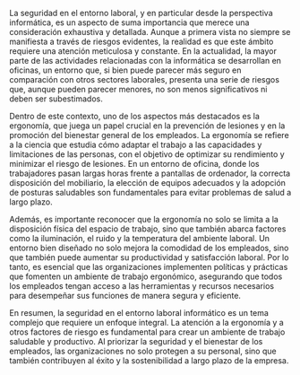 La seguridad en el entorno laboral, y en particular desde la perspectiva informática, es un aspecto de suma importancia que merece una consideración exhaustiva y detallada. Aunque a primera vista no siempre se manifiesta a través de riesgos evidentes, la realidad es que este ámbito requiere una atención meticulosa y constante. En la actualidad, la mayor parte de las actividades relacionadas con la informática se desarrollan en oficinas, un entorno que, si bien puede parecer más seguro en comparación con otros sectores laborales, presenta una serie de riesgos que, aunque pueden parecer menores, no son menos significativos ni deben ser subestimados.

Dentro de este contexto, uno de los aspectos más destacados es la ergonomía, que juega un papel crucial en la prevención de lesiones y en la promoción del bienestar general de los empleados. La ergonomía se refiere a la ciencia que estudia cómo adaptar el trabajo a las capacidades y limitaciones de las personas, con el objetivo de optimizar su rendimiento y minimizar el riesgo de lesiones. En un entorno de oficina, donde los trabajadores pasan largas horas frente a pantallas de ordenador, la correcta disposición del mobiliario, la elección de equipos adecuados y la adopción de posturas saludables son fundamentales para evitar problemas de salud a largo plazo.

Además, es importante reconocer que la ergonomía no solo se limita a la disposición física del espacio de trabajo, sino que también abarca factores como la iluminación, el ruido y la temperatura del ambiente laboral. Un entorno bien diseñado no solo mejora la comodidad de los empleados, sino que también puede aumentar su productividad y satisfacción laboral. Por lo tanto, es esencial que las organizaciones implementen políticas y prácticas que fomenten un ambiente de trabajo ergonómico, asegurando que todos los empleados tengan acceso a las herramientas y recursos necesarios para desempeñar sus funciones de manera segura y eficiente.

En resumen, la seguridad en el entorno laboral informático es un tema complejo que requiere un enfoque integral. La atención a la ergonomía y a otros factores de riesgo es fundamental para crear un ambiente de trabajo saludable y productivo. Al priorizar la seguridad y el bienestar de los empleados, las organizaciones no solo protegen a su personal, sino que también contribuyen al éxito y la sostenibilidad a largo plazo de la empresa.
